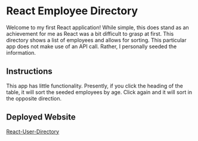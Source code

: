 # React Employee Directory




Welcome to my first React application! While simple, this does stand as an achievement for me as React was a bit difficult to grasp at first. This directory shows a list of employees and allows for sorting. This particular app does not make use of an API call. Rather, I personally seeded the information.

## Instructions
This app has little functionality. Presently, if you click the heading of the table, it will sort the seeded employees by age. Click again and it will sort in the opposite direction.

## Deployed Website

[React-User-Directory](https://admjeffery.github.io/React-Employee-Directory/)